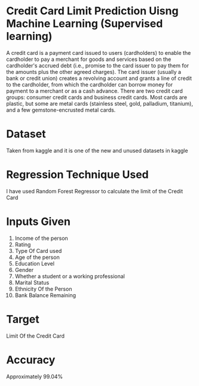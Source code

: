# Credit Card Limit Prediction Uisng Machine Learning (Supervised learning)
A credit card is a payment card issued to users (cardholders) to enable the cardholder to pay a merchant for goods and services based on the cardholder's accrued debt (i.e., promise to the card issuer to pay them for the amounts plus the other agreed charges). The card issuer (usually a bank or credit union) creates a revolving account and grants a line of credit to the cardholder, from which the cardholder can borrow money for payment to a merchant or as a cash advance. There are two credit card groups: consumer credit cards and business credit cards. Most cards are plastic, but some are metal cards (stainless steel, gold, palladium, titanium), and a few gemstone-encrusted metal cards.
# Dataset
Taken from kaggle and it is one of the new and unused datasets in kaggle
# Regression Technique Used
I have used Random Forest Regressor to calculate the limit of the Credit Card
# Inputs Given
1) Income of the person
2) Rating
3) Type Of Card used
4) Age of the person
5) Education Level
6) Gender
7) Whether a student or a working professional
8) Marital Status
9) Ethnicity Of the Person
10) Bank Balance Remaining
# Target
Limit Of the Credit Card
# Accuracy
Approximately 99.04%

